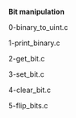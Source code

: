 **Bit manipulation**

0-binary_to_uint.c

1-print_binary.c

2-get_bit.c

3-set_bit.c

4-clear_bit.c

5-flip_bits.c
